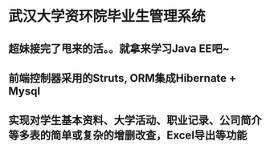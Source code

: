 # 武汉大学资环院毕业生管理系统
## 超妹接完了甩来的活。。就拿来学习Java EE吧~
## 前端控制器采用的Struts, ORM集成Hibernate + Mysql
## 实现对学生基本资料、大学活动、职业记录、公司简介等多表的简单或复杂的增删改查，Excel导出等功能

